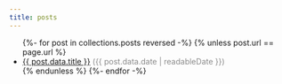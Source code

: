 ```yaml
---
title: posts
---
```

<ul>
    {%- for post in collections.posts reversed -%}
        {% unless post.url == page.url %}
            <li><a href="{{ post.url }}">{{ post.data.title }}</a> <span style="opacity: 0.5">({{ post.data.date | readableDate }})</span></li>
        {% endunless %}
    {%- endfor -%}
</ul>
